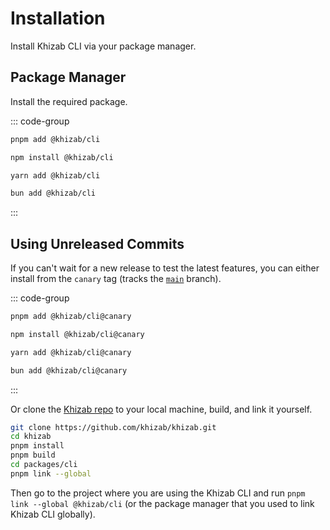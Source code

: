 # Installation

Install Khizab CLI via your package manager.

## Package Manager

Install the required package.

::: code-group
```bash [pnpm]
pnpm add @khizab/cli
```

```bash [npm]
npm install @khizab/cli
```

```bash [yarn]
yarn add @khizab/cli
```

```bash [bun]
bun add @khizab/cli
```
:::

## Using Unreleased Commits

If you can't wait for a new release to test the latest features, you can either install from the `canary` tag (tracks the [`main`](https://github.com/wevm/khizab/tree/main) branch).

::: code-group
```bash [pnpm]
pnpm add @khizab/cli@canary
```

```bash [npm]
npm install @khizab/cli@canary
```

```bash [yarn]
yarn add @khizab/cli@canary
```

```bash [bun]
bun add @khizab/cli@canary
```
:::

Or clone the [Khizab repo](https://github.com/khizab/khizab) to your local machine, build, and link it yourself.

```bash
git clone https://github.com/khizab/khizab.git
cd khizab
pnpm install
pnpm build
cd packages/cli
pnpm link --global
```

Then go to the project where you are using the Khizab CLI and run `pnpm link --global @khizab/cli` (or the package manager that you used to link Khizab CLI globally).
